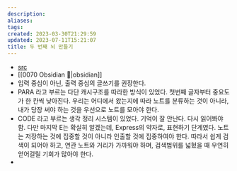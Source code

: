 ```yaml
---
description:
aliases: 
tags: 
created: 2023-03-30T21:29:59
updated: 2023-07-11T15:21:07
title: 두 번째 뇌 만들기
---
```

- [src](https://brunch.co.kr/@analysisman/11)
- [[0070 Obsidian 💎|obsidian]]
- 입력 중심이 아닌, 출력 중심의 글쓰기를 권장한다.
- PARA 라고 부르는 다단 캐시구조를 따라한 방식이 있었다. 첫번째 글자부터 중요도가 한 칸씩 낮아진다. 우리는 어디에서 왔는지에 따라 노트를 분류하는 것이 아니라, 내가 당장 써야 하는 것을 우선으로 노트를 모아야 한다.
- CODE 라고 부르는 생각 정리 시스템이 있었다. 기억이 잘 안난다. 다시 읽어봐야 함. 다만 마지막 E는 확실히 알겠는데, Express의 약자로, 표현하기 단계였다. 노트는 저장하는 것에 집중할 것이 아니라 인출할 것에 집중하여야 한다. 따라서 쉽게 검색이 되어야 하고, 연관 노트와 거리가 가까워야 하며, 검색범위를 넓혔을 때 우연히 얻어걸릴 기회가 많아야 한다.
- 